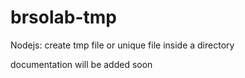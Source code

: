 # brsolab-tmp
Nodejs: create tmp file or unique file inside a directory

documentation will be added soon
